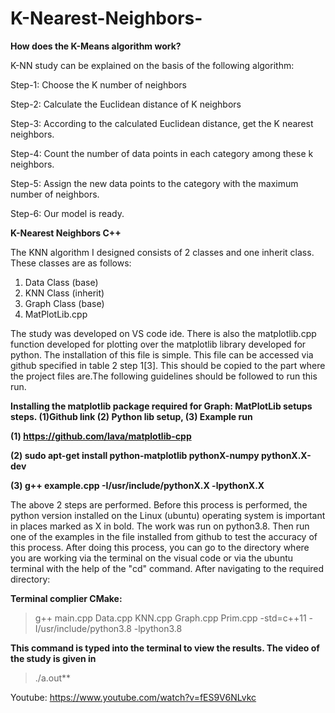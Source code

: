 # K-Nearest-Neighbors-

**How does the K-Means algorithm work?**

K-NN study can be explained on the basis of the following algorithm:

Step-1: Choose the K number of neighbors

Step-2: Calculate the Euclidean distance of K neighbors

Step-3: According to the calculated Euclidean distance, get the K nearest neighbors.

Step-4: Count the number of data points in each category among these k neighbors.

Step-5: Assign the new data points to the category with the maximum number of neighbors.

Step-6: Our model is ready.


**K-Nearest Neighbors C++**

The KNN algorithm I designed consists of 2 classes and one inherit class. These classes are as follows:

1.	Data Class (base)
2.	KNN Class (inherit)
3.	Graph	Class (base)
4.	MatPlotLib.cpp

The study was developed on VS code ide. There is also the matplotlib.cpp function developed for plotting over the matplotlib library developed for python. The installation of this file is simple. This file can be accessed via github specified in table 2 step 1[3]. This should be copied to the part where the project files are.The following guidelines should be followed to run this run.

**Installing the matplotlib package required for Graph:
MatPlotLib setups steps. (1)Github link (2) Python lib setup, (3) Example run**

**(1)	https://github.com/lava/matplotlib-cpp**

**(2)	sudo apt-get install python-matplotlib pythonX-numpy pythonX.X-dev**

**(3)	g++ example.cpp -I/usr/include/pythonX.X -lpythonX.X**

The above 2 steps are performed. Before this process is performed, the python version installed on the Linux (ubuntu) operating system is important in places marked as X in bold. The work was run on python3.8. Then run one of the examples in the file installed from github to test the accuracy of this process. After doing this process, you can go to the directory where you are working via the terminal on the visual code or via the ubuntu terminal with the help of the "cd" command. After navigating to the required directory:


**Terminal complier CMake:**

>g++ main.cpp Data.cpp KNN.cpp Graph.cpp Prim.cpp -std=c++11 -I/usr/include/python3.8 -lpython3.8

**This command is typed into the terminal to view the results. The video of the study is given in**

>./a.out**

Youtube: https://www.youtube.com/watch?v=fES9V6NLvkc
